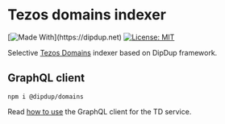 # Tezos domains indexer

[![Made With](https://img.shields.io/badge/made%20with-dipdup-blue.svg?)](https://dipdup.net)
[![License: MIT](https://img.shields.io/badge/License-MIT-yellow.svg)](https://opensource.org/licenses/MIT)

Selective [Tezos Domains](https://tezos.domains/) indexer based on DipDup framework.  

## GraphQL client

```
npm i @dipdup/domains
```

Read [how to use](./client/README.md) the GraphQL client for the TD service.